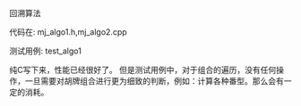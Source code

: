 回溯算法

代码在:
mj_algo1.h,mj_algo2.cpp

测试用例:
test_algo1

纯C写下来，性能已经很好了。
但是测试用例中，对于组合的遍历，没有任何操作，一旦需要对胡牌组合进行更为细致的判断，例如：计算各种番型。那么会有一定的消耗。